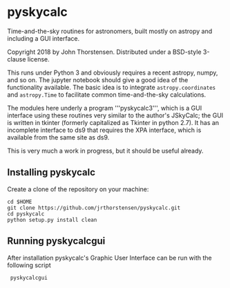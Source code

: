 # pyskycalc
Time-and-the-sky routines for astronomers, built mostly on astropy and including a GUI interface.

Copyright 2018 by John Thorstensen.  Distributed under a BSD-style 3-clause license.

This runs under Python 3 and obviously requires a recent astropy, numpy, and so on. The jupyter notebook should give a good idea of the functionality available.  The basic idea is to integrate ```astropy.coordinates``` and ```astropy.Time``` to facilitate common time-and-the-sky calculations.

The modules here underly a program '''pyskycalc3''', which is a GUI interface using these routines very similar to the author's JSkyCalc; the GUI is written in tkinter (formerly capitalized as Tkinter in python 2.7).  It has an incomplete interface to ds9 that requires the XPA interface, which is available from the same site as ds9.  

This is very much a work in progress, but it should be useful already.  

## Installing pyskycalc

Create a clone of the repository on your machine:

```
cd $HOME
git clone https://github.com/jrthorstensen/pyskycalc.git
cd pyskycalc
python setup.py install clean
```

## Running pyskycalcgui

After installation pyskycalc's Graphic User Interface can be run with the following script
```
 pyskycalcgui
```
